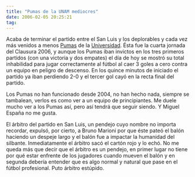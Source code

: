 ```yaml
---
title: "Pumas de la UNAM mediocres"
date: 2006-02-05 20:25:21
tag: 
---
```

<p>Acaba de terminar el partido entre el San Luis y los deplorables y cada vez más venidos a menos <a target="_blank" href="http://www.pumasunam.com.mx">Pumas</a> de la <a target="_blank" href="http://www.unam.mx/">Universidad</a>. Ésta fue la cuarta jornada del Clausura 2006, y aunque los Pumas iban invictos en los tres primeros partidos (con una victoria y dos empates) el día de hoy se mostró su total inhabilidad para jugar correctamente al fútbol al caer 3 goles a cero contra un equipo en peligro de descenso. En los quince minutos de iniciado el partido ya iban perdiendo 2-0 y el tercer gol cayó en la recta final del partido.</p>

<p>Los Pumas no han funcionado desde 2004, no han hecho nada, siempre se tambalean, verlos es como ver a un equipo de principiantes. Me duele mucho ver a los Pumas así, pero así tendrá que seguir siendo. Y Miguel España no me gusta.</p>

<p>El árbitro del partido en San Luis, un pendejo cuyo nombre no importa recordar, expulsó, por cierto, a Bruno Marioni por que éste pateó el balón haciendo un despeje largo y el balón fue a impactar la humanidad del silbante. Inmediatamente el árbitro sacó el cartón rojo y lo echó. No me queda más que decir que el árbitro es un pendejo, en primer lugar no tiene por qué estar enfrente de los jugadores cuando mueven el balón y en segunda debería entender que es algo normal y natural que pase en el fútbol profesional. Puto árbitro estúpido.</p>
